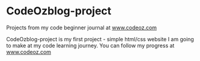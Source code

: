 # CodeOzblog-project
Projects from my code beginner journal at www.codeoz.com

CodeOzblog-project is my first project - simple html/css website I am going to make at my code learning journey. 
You can follow my progress at www.codeoz.com
